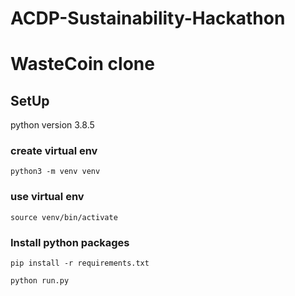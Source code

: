 # ACDP-Sustainability-Hackathon

# WasteCoin clone

## SetUp

python version 3.8.5

### create virtual env

`python3 -m venv venv`

### use virtual env

`source venv/bin/activate`

### Install python packages

`pip install -r requirements.txt`

`python run.py`
